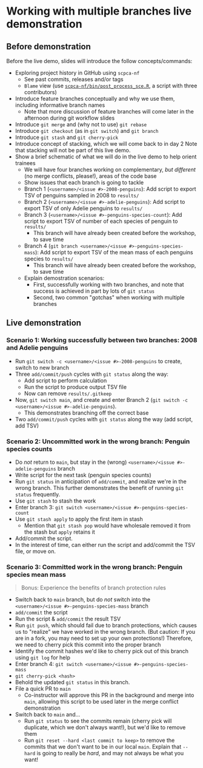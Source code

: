 # Working with multiple branches live demonstration

## Before demonstration

Before the live demo, slides will introduce the follow concepts/commands:

* Exploring project history in GitHub using `scpca-nf`
  * See past commits, releases and/or tags
  * `Blame` view (use [`scpca-nf/bin/post_process_sce.R`](https://github.com/AlexsLemonade/scpca-nf/blob/main/bin/post_process_sce.R), a script with three contributors)
* Introduce feature branches conceptually and why we use them, including informative branch names
  * Note that more discussion of feature branches will come later in the afternoon during git workflow slides
* Introduce `git merge` and (why not to use) `git rebase`
* Introduce `git checkout` (as in `git switch`) and `git branch`
* Introduce `git stash` and `git cherry-pick`
* Introduce concept of stacking, which we will come back to in day 2
Note that stacking will not be part of this live demo.
* Show a brief schematic of what we will do in the live demo to help orient trainees
  * We will have four branches working on complementary, _but different_ (no merge conflicts, please!), areas of the code base
  * Show issues that each branch is going to tackle
   * Branch 1 (`<username>/<issue #>-2008-penguins`): Add script to export TSV of penguins sampled in 2008 to `results/`
   * Branch 2 (`<username>/<issue #>-adelie-penguins`): Add script to export TSV of only Adelie penguins to `results/`
   * Branch 3 (`<username>/<issue #>-penguins-species-count`): Add script to export TSV of number of each species of penguin to `results/`
     * This branch will have already been created before the workshop, to save time
   * Branch 4 (`git branch <username>/<issue #>-penguins-species-mass`): Add script to export TSV of the mean mass of each penguins species to `results/`
     * This branch will have already been created before the workshop, to save time
  * Explain demostration scenarios:
    * First, successfully working with two branches, and note that success is achieved in part by lots of `git status`
    * Second, two common "gotchas" when working with multiple branches

## Live demonstration

### Scenario 1: Working successfully between two branches: 2008 and Adelie penguins

* Run `git switch -c <username>/<issue #>-2008-penguins` to create, switch to new branch
* Three `add/commit/push` cycles with `git status` along the way:
  * Add script to perform calculation
  * Run the script to produce output TSV file
  * Now can remove `results/.gitkeep`
* Now, `git switch main`, and create and enter Branch 2 (`git switch -c <username>/<issue #>-adelie-penguins`).
  * This demonstrates branching off the correct base
* Two `add/commit/push` cycles with `git status` along the way (add script, add TSV)

### Scenario 2: Uncommitted work in the wrong branch: Penguin species counts

* Do _not_ return to `main`, but stay in the (wrong) `<username>/<issue #>-adelie-penguins` branch
* Write script for the next task (penguin species counts)
* Run `git status` in anticipation of `add/commit`, and realize we're in the wrong branch.
This further demonstrates the benefit of running `git status` frequently.
* Use `git stash` to stash the work
* Enter branch 3: `git switch <username>/<issue #>-penguins-species-count`
* Use `git stash apply` to apply the first item in stash
  * Mention that `git stash pop` would have wholesale removed it from the stash but `apply` retains it
* Add/commit the script.
* In the interest of time, can either run the script and add/commit the TSV file, or move on.


### Scenario 3: Committed work in the wrong branch: Penguin species mean mass
> Bonus: Experience the benefits of branch protection rules

* Switch back to `main` branch, but do _not_ switch into the `<username>/<issue #>-penguins-species-mass` branch
* `add/commit` the script
* Run the script & `add/commit` the result TSV
* Run `git push`, which should fail due to branch protections, which causes us to "realize" we have worked in the wrong branch.
  (But caution: If you are in a fork, you may need to set up your own protections!)
  Therefore, we need to cherry pick this commit into the proper branch
 * Identify the commit hashes we'd like to cherry pick out of this branch using `git log` for help
* Enter branch 4: `git switch <username>/<issue #>-penguins-species-mass`
* `git cherry-pick <hash>`
* Behold the updated `git status` in this branch.
* File a quick PR to `main`
  * Co-instructor will approve this PR in the background and merge into `main`, allowing this script to be used later in the merge conflict demonstration
* Switch back to `main` and...
  * Run `git status` to see the commits remain (cherry pick will duplicate, which we don't always want!), but we'd like to remove them
  * Run `git reset --hard <last commit to keep>` to remove the commits that we don't want to be in our local `main`.
  Explain that `--hard` is going to really be _hard_, and may not always be what you want!
